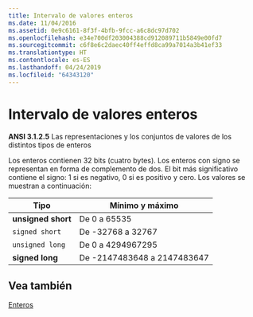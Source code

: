 ```yaml
---
title: Intervalo de valores enteros
ms.date: 11/04/2016
ms.assetid: 0e9c6161-8f3f-4bfb-9fcc-a6c8dc97d702
ms.openlocfilehash: e34e700df203004388cd912089711b5849e00fd7
ms.sourcegitcommit: c6f8e6c2daec40ff4effd8ca99a7014a3b41ef33
ms.translationtype: HT
ms.contentlocale: es-ES
ms.lasthandoff: 04/24/2019
ms.locfileid: "64343120"
---
```

# <a name="range-of-integer-values"></a>Intervalo de valores enteros

**ANSI 3.1.2.5** Las representaciones y los conjuntos de valores de los distintos tipos de enteros

Los enteros contienen 32 bits (cuatro bytes). Los enteros con signo se representan en forma de complemento de dos. El bit más significativo contiene el signo: 1 si es negativo, 0 si es positivo y cero. Los valores se muestran a continuación:

|Tipo|Mínimo y máximo|
|----------|-------------------------|
|**unsigned short**|De 0 a 65535|
|`signed short`|De -32768 a 32767|
|`unsigned long`|De 0 a 4294967295|
|**signed long**|De -2147483648 a 2147483647|

## <a name="see-also"></a>Vea también

[Enteros](../c-language/integers.md)
